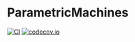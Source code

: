 # ParametricMachines

[![CI](https://github.com/Veos-Digital/ParametricMachines.jl/workflows/CI/badge.svg?branch=main)](https://github.com/Veos-Digital/ParametricMachines.jl/actions?query=workflow%3ACI+branch%3Amain)
[![codecov.io](http://codecov.io/github/Veos-Digital/ParametricMachines.jl/coverage.svg?branch=main)](http://codecov.io/github/Veos-Digital/ParametricMachines.jl?branch=main)
